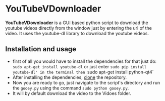 # YouTubeVDownloader
**YouTubeVDownloader** is a GUI based python script to download the youtube videos directly from the window just by entering the url of the video. It uses the youtube-dl library to download the youtube videos.
## Installation and usage
* first of all you would have to install the dependencies for that just do:
`sudo apt-get install youtube-dl` or just enter
`sudo pip install youtube-dl' in the terminal then `sudo apt-get install python-qt4`
* After installing the dependencies, [clone](https://help.github.com/articles/cloning-a-repository/) the repository.
* Now you are ready to go, just navigate to the script's directory and run the `gooey.py` using the command `sudo python gooey.py`.
* It will by default download the video to the Vidoes folder.
